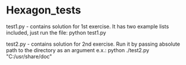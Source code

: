 # Hexagon_tests
test1.py - contains solution for 1st exercise. It has two example lists included, just run the file: python test1.py

test2.py - contains solution for 2nd exercise. Run it by passing absolute path to the directory as an argument e.x.: python ./test2.py "C:/usr/share/doc"
